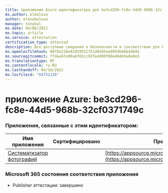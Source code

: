 ```yaml
---
title: приложение Azure идентификатора для be3cd296-fc8e-44d5-968b-32cf0371749c
ms.author: elmalova
author: elenamalova
manager: tonybal
ms.date: 04/08/2022
ms.topic: article
ms.service: attestation
certification_type: attested
description: Все доступные сведения о безопасности и соответствии для be3cd296-fc8e-44d5-968b-32cf0371749c.
ms.openlocfilehash: 8970a218e42d19531f51d6595ee0959b66b44691
ms.sourcegitcommit: ffdee67a99a6f03cc93fe4d99f00e484b9a8a0e5
ms.translationtype: MT
ms.contentlocale: ru-RU
ms.lasthandoff: 04/10/2022
ms.locfileid: "64751138"
---
```

# <a name="azure-app-id-be3cd296-fc8e-44d5-968b-32cf0371749c"></a>приложение Azure: be3cd296-fc8e-44d5-968b-32cf0371749c


### <a name="apps-associated-with-this-id"></a>Приложения, связанные с этим идентификатором:
| **Имя приложения** | **Сертифицировано** | **Просмотр в AppSource** |
|--------------|---------------|-----------------------|
| [Систематизатор фотографий](../forward/WA200003881.md) |  | [https://appsource.microsoft.com/product/office/WA200003881](https://appsource.microsoft.com/product/office/WA200003881) |

### <a name="microsoft-365-app-compliance-status"></a>Microsoft 365 состояния соответствия приложения
- Publisher аттестации: завершено
